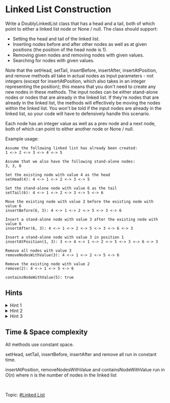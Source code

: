 # Linked List Construction
Write a DoublyLinkedList class that has a head and a tail, both of which point to either a
linked list node or None / null. The class should support:

* Setting the head and tail of the linked list.
* Inserting nodes before and after other nodes as well as at given positions
  (the position of the head node is 1).
* Removing given nodes and removing nodes with given values.
* Searching for nodes with given values.

Note that the setHead, setTail, insertBefore, insertAfter, insertAtPosition, and remove methods
all take in actual nodes as input parameters - not integers (except for insertAtPosition, which
also takes in an integer representing the position); this means that you don't need to create any
new nodes in these methods. The input nodes can be either stand-alone nodes or nodes that are
already in the linked list. If they're nodes that are already in the linked list, the methods will
effectively be moving the nodes within the linked list. You won't be told if the input nodes are
already in the linked list, so your code will have to defensively handle this scenario.

Each node has an integer value as well as a prev node and a next node, both of which can point to
either another node or None / null.

Example usage:
```
Assume the following linked list has already been created:
1 <-> 2 <-> 3 <-> 4 <-> 5

Assume that we also have the following stand-alone nodes:
3, 3, 6

Set the existing node with value 4 as the head
setHead(4): 4 <-> 1 <-> 2 <-> 3 <-> 5

Set the stand-alone node with value 6 as the tail
setTail(6): 4 <-> 1 <-> 2 <-> 3 <-> 5 <-> 6

Move the existing node with value 3 before the existing node with value 6
insertBefore(6, 3): 4 <-> 1 <-> 2 <-> 5 <-> 3 <-> 6

Insert a stand-alone node with value 3 after the existing node with value 6
insertAfter(6, 3): 4 <-> 1 <-> 2 <-> 5 <-> 3 <-> 6 <-> 3

Insert a stand-alone node with value 3 in position 1
insertAtPosition(1, 3): 3 <-> 4 <-> 1 <-> 2 <-> 5 <-> 3 <-> 6 <-> 3

Remove all nodes with value 3
removeNodesWithValue(3): 4 <-> 1 <-> 2 <-> 5 <-> 6

Remove the existing node with value 2
remove(2): 4 <-> 1 <-> 5 <-> 6

containsNodeWithValue(5): true
```

## Hints
<details>
<summary>Hint 1</summary>
When dealing with linked lists, it's very important to keep track of pointers on nodes
(i.e., the "next" and "prev" properties on the nodes). For instance, if you're inserting
a node in a linked list, but that node is already located somewhere else in the linked list
(in other words, if you're moving a node), it's crucial to completely update the pointers
of the adjacent nodes of the node being moved before updating the node's own pointers.
The order in which you update nodes' pointers will make or break your algorithm.
</details>

<details>
<summary>Hint 2</summary>
Realize that the insertBefore() and insertAfter() methods can be used to implement the
setHead(), setTail(), and insertAtPosition() methods; making the insertBefore() and insertAfter()
methods as robust as possible will simplify your code for the other methods. Make sure to take care
of edge cases involving inserting nodes before the head of the linked list or inserting nodes after
the tail of the linked list.
</details>

<details>
<summary>Hint 3</summary>
Similar to Hint 2, realize that the remove() method can be used to implement the
removeNodesWithValue() method as well as parts of the insertBefore() and insertAfter()
methods; make sure that the remove() method handles edge cases regarding the head and the tail.
</details>

## Time & Space complexity
All methods use constant space.

setHead, setTail, insertBefore, insertAfter and remove all run in constant time.

insertAtPosition, removeNodesWithValue and containsNodeWithValue run in $O(n)$ where n is the
number of nodes in the linked list

</br>

Topic: [#Linked List]()